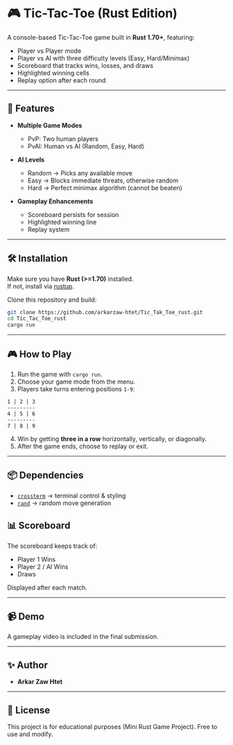 
# 🎮 Tic-Tac-Toe  (Rust Edition)

A console-based Tic-Tac-Toe game built in **Rust 1.70+**, featuring:
- Player vs Player mode
- Player vs AI with three difficulty levels (Easy, Hard/Minimax)
- Scoreboard that tracks wins, losses, and draws
- Highlighted winning cells
- Replay option after each round

---

## 🚀 Features
- **Multiple Game Modes**  
  - PvP: Two human players  
  - PvAI: Human vs AI (Random, Easy, Hard)  

- **AI Levels**  
  - Random → Picks any available move  
  - Easy → Blocks immediate threats, otherwise random  
  - Hard → Perfect minimax algorithm (cannot be beaten)  

- **Gameplay Enhancements**  
  - Scoreboard persists for session  
  - Highlighted winning line  
  - Replay system  

---

## 🛠️ Installation

Make sure you have **Rust (>=1.70)** installed.  
If not, install via [rustup](https://rustup.rs).

Clone this repository and build:

```bash
git clone https://github.com/arkarzaw-htet/Tic_Tak_Toe_rust.git
cd Tic_Tac_Toe_rust
cargo run
````

---

## 🎮 How to Play

1. Run the game with `cargo run`.
2. Choose your game mode from the menu.
3. Players take turns entering positions `1-9`:

```
1 | 2 | 3
---------
4 | 5 | 6
---------
7 | 8 | 9
```

4. Win by getting **three in a row** horizontally, vertically, or diagonally.
5. After the game ends, choose to replay or exit.

---

## 📦 Dependencies

* [`crossterm`](https://crates.io/crates/crossterm) → terminal control & styling
* [`rand`](https://crates.io/crates/rand) → random move generation

## 📊 Scoreboard

The scoreboard keeps track of:

* Player 1 Wins
* Player 2 / AI Wins
* Draws

Displayed after each match.

---

## 📹 Demo

A gameplay video is included in the final submission.

---

## ✨ Author

* **Arkar Zaw Htet**

---

## 📜 License

This project is for educational purposes (Mini Rust Game Project).
Free to use and modify.


